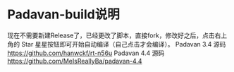 # Padavan-build说明
现在不需要新建Release了，已经更改了脚本，直接fork，修改好之后，点击右上角的 Star 星星按钮即可开始自动编译（自己点击才会编译）。
Padavan 3.4 源码 https://github.com/hanwckf/rt-n56u
Padavan 4.4 源码 https://github.com/MeIsReallyBa/padavan-4.4
